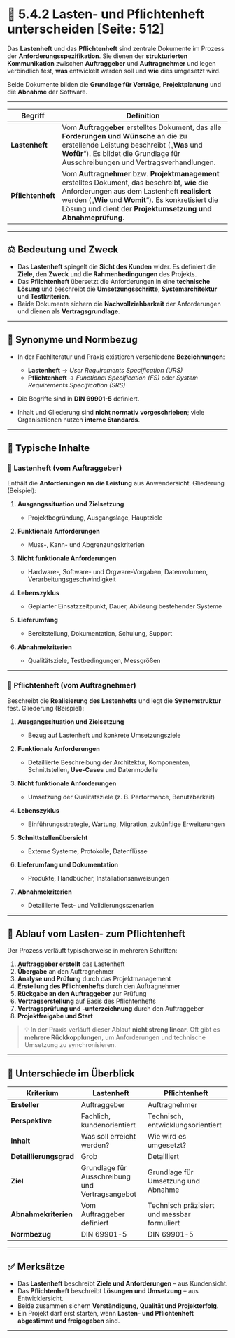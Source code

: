 # 📑 5.4.2 Lasten- und Pflichtenheft unterscheiden [Seite: 512]

Das **Lastenheft** und das **Pflichtenheft** sind zentrale Dokumente im Prozess der **Anforderungsspezifikation**. Sie dienen der **strukturierten Kommunikation** zwischen **Auftraggeber** und **Auftragnehmer** und legen verbindlich fest, **was** entwickelt werden soll und **wie** dies umgesetzt wird.

Beide Dokumente bilden die **Grundlage für Verträge**, **Projektplanung** und die **Abnahme** der Software.

---

| Begriff           | Definition                                                                                                                                                                                                                                                             |
| ----------------- | ---------------------------------------------------------------------------------------------------------------------------------------------------------------------------------------------------------------------------------------------------------------------- |
| **Lastenheft**    | Vom **Auftraggeber** erstelltes Dokument, das alle **Forderungen und Wünsche** an die zu erstellende Leistung beschreibt („**Was** und **Wofür**“). Es bildet die Grundlage für Ausschreibungen und Vertragsverhandlungen.                                             |
| **Pflichtenheft** | Vom **Auftragnehmer** bzw. **Projektmanagement** erstelltes Dokument, das beschreibt, **wie** die Anforderungen aus dem Lastenheft **realisiert** werden („**Wie** und **Womit**“). Es konkretisiert die Lösung und dient der **Projektumsetzung und Abnahmeprüfung**. |

---

## ⚖️ Bedeutung und Zweck

* Das **Lastenheft** spiegelt die **Sicht des Kunden** wider. Es definiert die **Ziele**, den **Zweck** und die **Rahmenbedingungen** des Projekts.
* Das **Pflichtenheft** übersetzt die Anforderungen in eine **technische Lösung** und beschreibt die **Umsetzungsschritte**, **Systemarchitektur** und **Testkriterien**.
* Beide Dokumente sichern die **Nachvollziehbarkeit** der Anforderungen und dienen als **Vertragsgrundlage**.

---

## 📘 Synonyme und Normbezug

* In der Fachliteratur und Praxis existieren verschiedene **Bezeichnungen**:

  * **Lastenheft** → *User Requirements Specification (URS)*
  * **Pflichtenheft** → *Functional Specification (FS)* oder *System Requirements Specification (SRS)*
* Die Begriffe sind in **DIN 69901-5** definiert.
* Inhalt und Gliederung sind **nicht normativ vorgeschrieben**; viele Organisationen nutzen **interne Standards**.

---

## 🧩 Typische Inhalte

### 🔹 Lastenheft (vom Auftraggeber)

Enthält die **Anforderungen an die Leistung** aus Anwendersicht.
Gliederung (Beispiel):

1. **Ausgangssituation und Zielsetzung**

   * Projektbegründung, Ausgangslage, Hauptziele
2. **Funktionale Anforderungen**

   * Muss-, Kann- und Abgrenzungskriterien
3. **Nicht funktionale Anforderungen**

   * Hardware-, Software- und Orgware-Vorgaben, Datenvolumen, Verarbeitungsgeschwindigkeit
4. **Lebenszyklus**

   * Geplanter Einsatzzeitpunkt, Dauer, Ablösung bestehender Systeme
5. **Lieferumfang**

   * Bereitstellung, Dokumentation, Schulung, Support
6. **Abnahmekriterien**

   * Qualitätsziele, Testbedingungen, Messgrößen

---

### 🔹 Pflichtenheft (vom Auftragnehmer)

Beschreibt die **Realisierung des Lastenhefts** und legt die **Systemstruktur** fest.
Gliederung (Beispiel):

1. **Ausgangssituation und Zielsetzung**

   * Bezug auf Lastenheft und konkrete Umsetzungsziele
2. **Funktionale Anforderungen**

   * Detaillierte Beschreibung der Architektur, Komponenten, Schnittstellen, **Use-Cases** und Datenmodelle
3. **Nicht funktionale Anforderungen**

   * Umsetzung der Qualitätsziele (z. B. Performance, Benutzbarkeit)
4. **Lebenszyklus**

   * Einführungsstrategie, Wartung, Migration, zukünftige Erweiterungen
5. **Schnittstellenübersicht**

   * Externe Systeme, Protokolle, Datenflüsse
6. **Lieferumfang und Dokumentation**

   * Produkte, Handbücher, Installationsanweisungen
7. **Abnahmekriterien**

   * Detaillierte Test- und Validierungsszenarien

---

## 🔄 Ablauf vom Lasten- zum Pflichtenheft

Der Prozess verläuft typischerweise in mehreren Schritten:

1. **Auftraggeber erstellt** das Lastenheft
2. **Übergabe** an den Auftragnehmer
3. **Analyse und Prüfung** durch das Projektmanagement
4. **Erstellung des Pflichtenhefts** durch den Auftragnehmer
5. **Rückgabe an den Auftraggeber** zur Prüfung
6. **Vertragserstellung** auf Basis des Pflichtenhefts
7. **Vertragsprüfung und -unterzeichnung** durch den Auftraggeber
8. **Projektfreigabe und Start**

> 💡 In der Praxis verläuft dieser Ablauf **nicht streng linear**.
> Oft gibt es **mehrere Rückkopplungen**, um Anforderungen und technische Umsetzung zu synchronisieren.

---

## 🧱 Unterschiede im Überblick

| Kriterium              | Lastenheft                                      | Pflichtenheft                               |
| ---------------------- | ----------------------------------------------- | ------------------------------------------- |
| **Ersteller**          | Auftraggeber                                    | Auftragnehmer                               |
| **Perspektive**        | Fachlich, kundenorientiert                      | Technisch, entwicklungsorientiert           |
| **Inhalt**             | Was soll erreicht werden?                       | Wie wird es umgesetzt?                      |
| **Detaillierungsgrad** | Grob                                            | Detailliert                                 |
| **Ziel**               | Grundlage für Ausschreibung und Vertragsangebot | Grundlage für Umsetzung und Abnahme         |
| **Abnahmekriterien**   | Vom Auftraggeber definiert                      | Technisch präzisiert und messbar formuliert |
| **Normbezug**          | DIN 69901-5                                     | DIN 69901-5                                 |

---

## ✅ Merksätze

* Das **Lastenheft** beschreibt **Ziele und Anforderungen** – aus Kundensicht.
* Das **Pflichtenheft** beschreibt **Lösungen und Umsetzung** – aus Entwicklersicht.
* Beide zusammen sichern **Verständigung, Qualität und Projekterfolg**.
* Ein Projekt darf erst starten, wenn **Lasten- und Pflichtenheft abgestimmt und freigegeben** sind.



---
